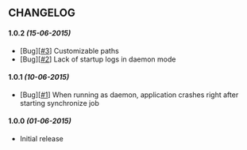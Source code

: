 ## CHANGELOG

#### **1.0.2** _(15-06-2015)_
- [Bug][[#3](https://github.com/gorzechowski/gwatchd/issues/3)] Customizable paths
- [Bug][[#2](https://github.com/gorzechowski/gwatchd/issues/2)] Lack of startup logs in daemon mode

#### **1.0.1** _(10-06-2015)_
- [Bug][[#1](https://github.com/gorzechowski/gwatchd/issues/1)] When running as daemon, application crashes right after starting synchronize job

#### **1.0.0** _(01-06-2015)_
- Initial release 
